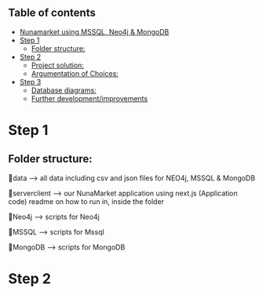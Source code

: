 ## Table of contents
- [Nunamarket using MSSQL, Neo4j & MongoDB](#Nunamarket-using-MSSQL,-Neo4j-&-MongoDB)
- [Step 1](#step-1)
  - [Folder structure:](#folder-structure)
- [Step 2](#step-2)
  - [Project solution:](#Project-resume)
  - [Argumentation of Choices:](#argumentation-of-choices)
- [Step 3](#step-3)
  - [Database diagrams:](#Database-diagrams)
  - [Further development/improvements](#further-developmentimprovements)

# Step 1
## Folder structure:
📁data --> all data including csv and json files for NEO4j, MSSQL & MongoDB

📁serverclient --> our NunaMarket application using next.js (Application code) readme on how to run in, inside the folder

📁Neo4j --> scripts for Neo4j

📁MSSQL --> scripts for Mssql

📁MongoDB --> scripts for MongoDB

# Step 2
## 

